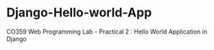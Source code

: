 # Django-Hello-world-App
CO359 Web Programming Lab - Practical 2 : Hello World Application in Django
